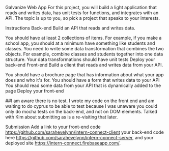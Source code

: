 Galvanize Web App
For this project, you will build a light application that reads and writes data, has unit tests for functions, and integrates with an API. The topic is up to you, so pick a project that speaks to your interests.

Instructions
Back-end
Build an API that reads and writes data.

You should have at least 2 collections of items. For example, if you make a school app, you should at a minimum have something like students and classes.
You need to write some data transformation that combines the two objects. For example, combine classes and students together into one data structure.
Your data transformations should have unit tests
Deploy your back-end
Front-end
Build a client that reads and writes data from your API.

You should have a brochure page that has information about what your app does and who it's for.
You should have a form that writes data to your API
You should read some data from your API that is dynamically added to the page
Deploy your front-end

##I am aware there is no test. I wrote my code on the front end and am waiting to do cyprus to be able to test because I was unaware you could only do mocha tests on the back-end, and not on DOM elements. Talked with Kim about submitting as is a re-visiting that later. 

Submission
Add a link to your front-end code https://github.com/sarahevelynn/intern-connect-client
your back-end code here https://github.com/sarahevelynn/intern-connect-server,
and your deployed site https://intern-connect.firebaseapp.com/.
